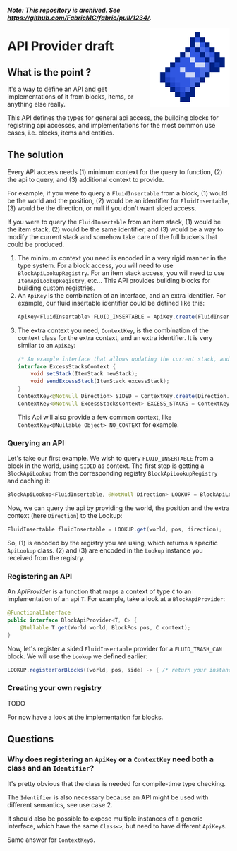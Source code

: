 **_Note: This repository is archived. See https://github.com/FabricMC/fabric/pull/1234/._**

<img src="icon.png" align="right" width="180px"/>

# API Provider draft

## What is the point ?
It's a way to define an API and get implementations of it from blocks, items, or anything else really.

This API defines the types for general api access, the building blocks for registring api accesses, and implementations for the most common use cases, i.e. blocks, items and entities.

## The solution
Every API access needs (1) minimum context for the query to function, (2) the api to query, and (3) additional context to provide.

For example, if you were to query a `FluidInsertable` from a block, (1) would be the world and the position, (2) would be an identifier for `FluidInsertable`, (3) would be the direction, or null if you don't want sided access.

If you were to query the `FluidInsertable` from an item stack, (1) would be the item stack, (2) would be the same identifier, and (3) would be a way to modify the current stack and somehow take care of the full buckets that could be produced.

1) The minimum context you need is encoded in a very rigid manner in the type system. For a block access, you will need to use `BlockApiLookupRegistry`. For an item stack access, you will need to use `ItemApiLookupRegistry`, etc... This API provides building blocks for building custom registries.
2) An `ApiKey` is the combination of an interface, and an extra identifier. For example, our fluid insertable identifier could be defined like this:
   ```java
   ApiKey<FluidInsertable> FLUID_INSERTABLE = ApiKey.create(FluidInsertable.class, new Identifier("mylib", "fluid_insertable"));
   ```
3) The extra context you need, `ContextKey`, is the combination of the context class for the extra context, and an extra identifier. It is very similar to an `ApiKey`:
   ```java
   /* An example interface that allows updating the current stack, and sending back filled buckets. */
   interface ExcessStacksContext {
       void setStack(ItemStack newStack);
       void sendExcessStack(ItemStack excessStack);
   }
   ContextKey<@NotNull Direction> SIDED = ContextKey.create(Direction.class, new Identifier("c", "sided"));
   ContextKey<@NotNull ExcessStacksContext> EXCESS_STACKS = ContextKey.create(ExcessStacksContext.class, new Identifier("mylib", "excess_stacks"));
   ```
   This Api will also provide a few common context, like `ContextKey<@Nullable Object> NO_CONTEXT` for example.

### Querying an API
Let's take our first example. We wish to query `FLUID_INSERTABLE` from a block in the world, using `SIDED` as context. The first step is getting a `BlockApiLookup` from the corresponding registry `BlockApiLookupRegistry` and caching it:
```java
BlockApiLookup<FluidInsertable, @NotNull Direction> LOOKUP = BlockApiLookupRegistry.get(FLUID_INSERTABLE, SIDED);
```
Now, we can query the api by providing the world, the position and the extra context (here `Direction`) to the Lookup:
```java
FluidInsertable fluidInsertable = LOOKUP.get(world, pos, direction);
```

So, (1) is encoded by the registry you are using, which returns a specific `ApiLookup` class. (2) and (3) are encoded in the `Lookup` instance you received from the registry.

### Registering an API
An _ApiProvider_ is a function that maps a context of type `C` to an implementation of an api `T`. For example, take a look at a `BlockApiProvider`:
```java
@FunctionalInterface
public interface BlockApiProvider<T, C> {
    @Nullable T get(World world, BlockPos pos, C context);
}
```

Now, let's register a sided `FluidInsertable` provider for a `FLUID_TRASH_CAN` block. We will use the `Lookup` we defined earlier:
```java
LOOKUP.registerForBlocks((world, pos, side) -> { /* return your instance of FluidInsertable */ }, FLUID_TRASH_CAN);
```

### Creating your own registry
TODO

For now have a look at the implementation for blocks.

## Questions
### Why does registering an `ApiKey` or a `ContextKey` need both a class and an `Identifier`?
It's pretty obvious that the class is needed for compile-time type checking.

The `Identifier` is also necessary because an API might be used with different semantics, see use case 2.

It should also be possible to expose multiple instances of a generic interface, which have the same `Class<>`, but need to have different `ApiKey`s.

Same answer for `ContextKey`s.
